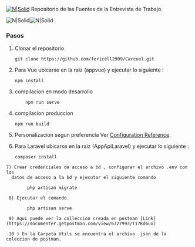 [![N|Solid](https://www.carcool.pe/images/logo_carcool.png)](https://www.carcool.pe)
Repositorio de las Fuentes de la Entrevista de  Trabajo.

![N|Solid](https://laravel.com/assets/img/components/logo-laravel.svg)![N|Solid](https://vuejs.org/images/icons/apple-icon-57x57.png)
 ### Pasos
 1) Clonar el repositorio
 
        git clone https://github.com/fericell2909/Carcool.git
 2) Para Vue ubicarse en la raiz (appvue)  y ejecutar lo siguiente :
        
        npm install        
        
 3. compilacion en modo desarrollo
    ```
        npm run serve
    ```
 4. compilacion produccion 
    ```
    npm run build
    ```
5.  Personalizacion segun preferencia
Ver [Configuration Reference](https://cli.vuejs.org/config/).

  6) Para Laravel ubicarse en la raiz (AppApiLaravel)  y ejecutar lo siguiente :
        
         composer install
    
    7) Crear credenciales de acceso a bd , configurar el archivo .env con los
      datos de acceso a la bd y ejecutar el siguiente comando

            php artisan migrate
            
     8) Ejecutar el comando.
          
            php artisan serve
    
     9) Aqui puede ver la colleccion creada en postman [Link](https://documenter.getpostman.com/view/6327993/T17Kd6ux)

     10 ) En la Carpeta Utils se encuentra el archivo .json de la coleccion de postman. 
          
          
